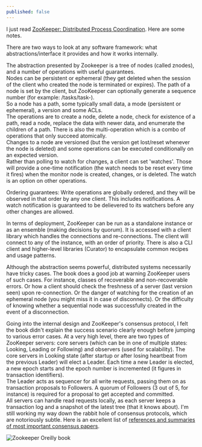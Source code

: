 ```yaml
---
published: false
---
```



I just read [ZooKeeper: Distributed Process Coordination](http://smile.amazon.com/ZooKeeper-Distributed-Coordination-Flavio-Junqueira/dp/1449361307/). Here are some notes.

There are two ways to look at any software framework: what abstractions/interface it provides and how it works internally.

The abstraction presented by Zookeeper is a tree of nodes (called znodes), and a number of operations with useful guarantees.  
Nodes can be persistent or ephemeral (they get deleted when the session of the client who created the node is terminated or expires). The path of a node is set by the client, but ZooKeeper can optionally generate a sequence number (for example: /tasks/task-<increment>).  
So a node has a path, some typically small data, a mode (persistent or ephemeral), a version and some ACLs.  
The operations are to create a node, delete a node, check for existence of a path, read a node, replace the data with newer data, and enumerate the children of a path. There is also the multi-operation which is a combo of operations that only succeed atomically.  
Changes to a node are versioned (but the version get lost/reset whenever the node is deleted) and some operations can be executed conditionally on an expected version.  
Rather than polling to watch for changes, a client can set 'watches'. Those will provide a one-time notification (the watch needs to be reset every time it fires) when the monitor node is created, changes, or is deleted. The watch is an option on other operations. 

Ordering guarantees:
Write operations are globally ordered, and they will be observed in that order by any one client. 
This includes notifications. A watch notification is guaranteed to be delievered to its watchers before any other changes are allowed.

In terms of deployment, ZooKeeper can be run as a standalone instance or as an ensemble (making decisions by quorum). It is accessed with a client library which handles the connections and re-connections. The client will connect to any of the instance, with an order of priority. There is also a CLI client and higher-level libraries (Curator) to encapsulate common recipes and usage patterns.

Although the abstraction seems powerful, distributed systems necessarily have tricky cases. The book does a good job at warning ZooKeeper users of such cases. For instance, classes of recoverable and non-recoverable errors. Or how a client should check the freshness of a server (last version seen) upon re-connection. Or the danger of watching for the creation of an ephemeral node (you might miss it in case of disconnects). Or the difficulty of knowing whether a sequential node was successfully created in the event of a disconnection.

Going into the internal design and ZooKeeper's consensus protocol, I felt the book didn't explain the success scenario clearly enough before jumping to various error cases.
At a very high level, there are two types of ZooKeeper servers: core servers (which can be in one of multiple states: Looking, Leading or Following) and observers (used for scalability). The core servers in Looking state (after startup or after losing heartbeat from the previous Leader) will elect a Leader. Each time a new Leader is elected, a new epoch starts and the epoch number is incremented (it figures in transaction identifiers).  
The Leader acts as sequencer for all write requests, passing them on as transaction proposals to Followers. A quorum of Followers (3 out of 5, for instance) is required for a proposal to get accepted and committed.  
All servers can handle read requests locally, as each server keeps a transaction log and a snapshot of the latest tree (that it knows about).
I'm still working my way down the rabbit hole of consensus protocols, which are notoriously subtle. Here is an excellent list of [references and summaries of most important consensus papers](http://blog.acolyer.org/2015/03/01/cant-we-all-just-agree/).


![Zookeeper Oreilly book]({{site.baseurl}}/archives/images/zookeeper.jpg)
